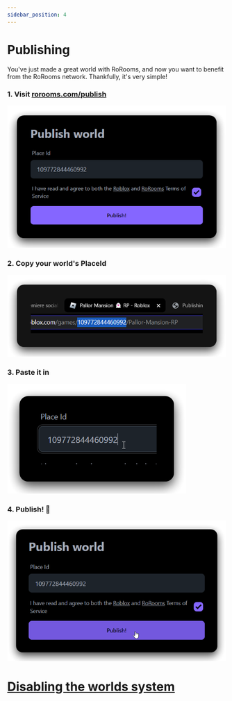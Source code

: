 ```yaml
---
sidebar_position: 4
---
```


# Publishing

You've just made a great world with RoRooms, and now you want to benefit from the RoRooms network. Thankfully, it's very simple!

### 1. Visit [rorooms.com/publish](https://rorooms.com/publish)

![alt text](Visit.png)

### 2. Copy your world's PlaceId

![Roblox game address bar](Copy.png)

### 3. Paste it in

![alt text](Paste.png)

### 4. Publish! 🎉

![alt text](Publish.png)

# [Disabling the worlds system](/docs/easy-loader/#disabling-discovery)
